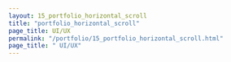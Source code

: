 ```yaml
---
layout: 15_portfolio_horizontal_scroll
title: "portfolio_horizontal_scroll"
page_title: UI/UX
permalink: "/portfolio/15_portfolio_horizontal_scroll.html"
page_title: " UI/UX"
---
```

